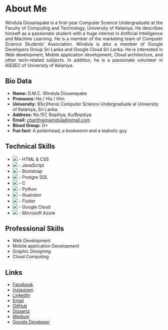 # About Me
<!--<img width="1000" align='center' src="https://github.com/winduladissanayake/winduladissanayake/blob/main/readme_header.png">-->
<p align='justify'>
Windula Dissanayake is a first-year Computer Science Undergraduate at the Faculty of Computing and Technology, University of Kelaniya. He describes himself as a passionate student with a huge interest in Artificial Intelligence and Machine Learning. He is a member of the marketing team of Computer Science Students’ Association. Windula is also a member of Google Developers Group Sri Lanka and Google Cloud Sri Lanka. He is interested in Web development, Mobile application development, Cloud architecture, and other tech-related subjects. In addition, he is a passionate volunteer in AIESEC of University of Kelaniya.
</p>

## Bio Data
<!--</p><img width="300" align='right' src="https://media.giphy.com/media/qgQUggAC3Pfv687qPC/giphy.gif"><br>-->
- <b>Name:</b> D.M.C. Windula Dissanayake 
- <b>Pronouns:</b> He / His / Him
- <b>University:</b> BSc(Hons) Computer Science Undergraduate at University of Kelaniya, Sri Lanka. 
- <b>Address:</b> No.157, Bopitiya, Ku/Bopitiya
- <b>Email:</b> charithwinwindula@gmail.com
- <b>Blood Group:</b> O+
- <b>Fun fact:</b> A potterhead, a bookworm and a teaholic guy 
</p>

## Technical Skills
- ![](https://us-central1-progress-markdown.cloudfunctions.net/progress/70) - HTML & CSS <br>
- ![](https://us-central1-progress-markdown.cloudfunctions.net/progress/50) - JavaScript <br>
- ![](https://us-central1-progress-markdown.cloudfunctions.net/progress/60) - Bootstrap <br>
- ![](https://us-central1-progress-markdown.cloudfunctions.net/progress/50) - Postgre SQL<br>
- ![](https://us-central1-progress-markdown.cloudfunctions.net/progress/50) - C <br>
- ![](https://us-central1-progress-markdown.cloudfunctions.net/progress/60) - Python <br>
- ![](https://us-central1-progress-markdown.cloudfunctions.net/progress/70) - Illustrator <br>
- ![](https://us-central1-progress-markdown.cloudfunctions.net/progress/10) - Flutter <br>
- ![](https://us-central1-progress-markdown.cloudfunctions.net/progress/10) - Google Cloud <br>
- ![](https://us-central1-progress-markdown.cloudfunctions.net/progress/10) - Microsoft Azure <br>

## Professional Skills
- Web Development
- Mobile application Development
- Graphic Designing
- Cloud Computing

## Links
- [Facebook](https://www.facebook.com/winduladissanayake)
- [Instagram](https://www.instagram.com/ncloyal__/)
- [LinkedIn](https://www.linkedin.com/in/winduladissanayake/)
- [Email](charithwinwindula@gmail.com)
- [GitHub](https://github.com/windula)
- [Dizaartz](https://www.instagram.com/dizaartz/)
- [Medium](https://medium.com/@windula)
- [Google Developer](https://g.dev/windula)

<!---
winduladissanayake/winduladissanayake is a ✨ special ✨ repository because its `README.md` (this file) appears on your GitHub profile.
You can click the Preview link to take a look at your changes.
--->
